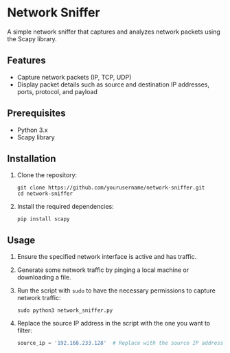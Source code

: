 
# Network Sniffer

A simple network sniffer that captures and analyzes network packets using the Scapy library.

## Features

- Capture network packets (IP, TCP, UDP)
- Display packet details such as source and destination IP addresses, ports, protocol, and payload

## Prerequisites

- Python 3.x
- Scapy library

## Installation

1. Clone the repository:

    ```shell
    git clone https://github.com/yourusername/network-sniffer.git
    cd network-sniffer
    ```

2. Install the required dependencies:

    ```shell
    pip install scapy
    ```

## Usage

1. Ensure the specified network interface is active and has traffic.
2. Generate some network traffic by pinging a local machine or downloading a file.
3. Run the script with `sudo` to have the necessary permissions to capture network traffic:

    ```shell
    sudo python3 network_sniffer.py
    ```

4. Replace the source IP address in the script with the one you want to filter:

    ```python
    source_ip = '192.168.233.128'  # Replace with the source IP address you want to filter
    ```
